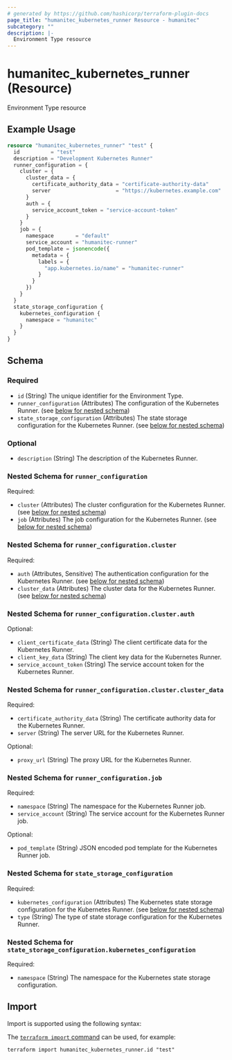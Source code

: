 ```yaml
---
# generated by https://github.com/hashicorp/terraform-plugin-docs
page_title: "humanitec_kubernetes_runner Resource - humanitec"
subcategory: ""
description: |-
  Environment Type resource
---
```


# humanitec_kubernetes_runner (Resource)

Environment Type resource

## Example Usage

```terraform
resource "humanitec_kubernetes_runner" "test" {
  id          = "test"
  description = "Development Kubernetes Runner"
  runner_configuration = {
    cluster = {
      cluster_data = {
        certificate_authority_data = "certificate-authority-data"
        server                     = "https://kubernetes.example.com"
      }
      auth = {
        service_account_token = "service-account-token"
      }
    }
    job = {
      namespace       = "default"
      service_account = "humanitec-runner"
      pod_template = jsonencode({
        metadata = {
          labels = {
            "app.kubernetes.io/name" = "humanitec-runner"
          }
        }
      })
    }
  }
  state_storage_configuration {
    kubernetes_configuration {
      namespace = "humanitec"
    }
  }
}
```

<!-- schema generated by tfplugindocs -->
## Schema

### Required

- `id` (String) The unique identifier for the Environment Type.
- `runner_configuration` (Attributes) The configuration of the Kubernetes Runner. (see [below for nested schema](#nestedatt--runner_configuration))
- `state_storage_configuration` (Attributes) The state storage configuration for the Kubernetes Runner. (see [below for nested schema](#nestedatt--state_storage_configuration))

### Optional

- `description` (String) The description of the Kubernetes Runner.

<a id="nestedatt--runner_configuration"></a>
### Nested Schema for `runner_configuration`

Required:

- `cluster` (Attributes) The cluster configuration for the Kubernetes Runner. (see [below for nested schema](#nestedatt--runner_configuration--cluster))
- `job` (Attributes) The job configuration for the Kubernetes Runner. (see [below for nested schema](#nestedatt--runner_configuration--job))

<a id="nestedatt--runner_configuration--cluster"></a>
### Nested Schema for `runner_configuration.cluster`

Required:

- `auth` (Attributes, Sensitive) The authentication configuration for the Kubernetes Runner. (see [below for nested schema](#nestedatt--runner_configuration--cluster--auth))
- `cluster_data` (Attributes) The cluster data for the Kubernetes Runner. (see [below for nested schema](#nestedatt--runner_configuration--cluster--cluster_data))

<a id="nestedatt--runner_configuration--cluster--auth"></a>
### Nested Schema for `runner_configuration.cluster.auth`

Optional:

- `client_certificate_data` (String) The client certificate data for the Kubernetes Runner.
- `client_key_data` (String) The client key data for the Kubernetes Runner.
- `service_account_token` (String) The service account token for the Kubernetes Runner.


<a id="nestedatt--runner_configuration--cluster--cluster_data"></a>
### Nested Schema for `runner_configuration.cluster.cluster_data`

Required:

- `certificate_authority_data` (String) The certificate authority data for the Kubernetes Runner.
- `server` (String) The server URL for the Kubernetes Runner.

Optional:

- `proxy_url` (String) The proxy URL for the Kubernetes Runner.



<a id="nestedatt--runner_configuration--job"></a>
### Nested Schema for `runner_configuration.job`

Required:

- `namespace` (String) The namespace for the Kubernetes Runner job.
- `service_account` (String) The service account for the Kubernetes Runner job.

Optional:

- `pod_template` (String) JSON encoded pod template for the Kubernetes Runner job.



<a id="nestedatt--state_storage_configuration"></a>
### Nested Schema for `state_storage_configuration`

Required:

- `kubernetes_configuration` (Attributes) The Kubernetes state storage configuration for the Kubernetes Runner. (see [below for nested schema](#nestedatt--state_storage_configuration--kubernetes_configuration))
- `type` (String) The type of state storage configuration for the Kubernetes Runner.

<a id="nestedatt--state_storage_configuration--kubernetes_configuration"></a>
### Nested Schema for `state_storage_configuration.kubernetes_configuration`

Required:

- `namespace` (String) The namespace for the Kubernetes state storage configuration.

## Import

Import is supported using the following syntax:

The [`terraform import` command](https://developer.hashicorp.com/terraform/cli/commands/import) can be used, for example:

```shell
terraform import humanitec_kubernetes_runner.id "test"
```
